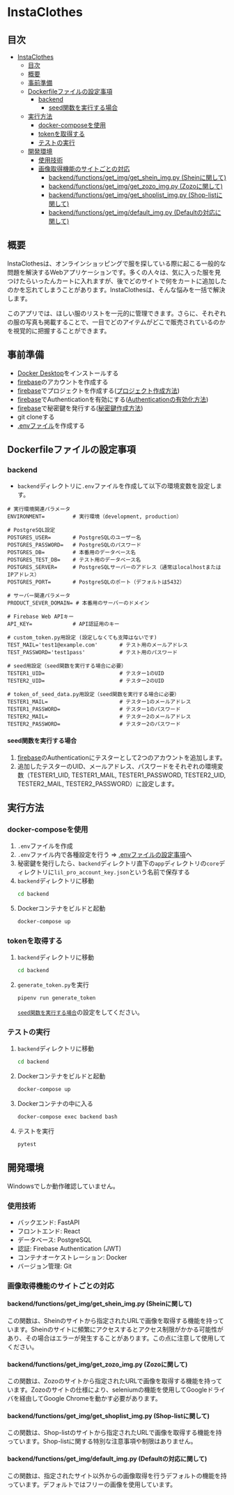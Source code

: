 # InstaClothes

## 目次
- [InstaClothes](#instaclothes)
  - [目次](#目次)
  - [概要](#概要)
  - [事前準備](#事前準備)
  - [Dockerfileファイルの設定事項](#Dockerfileファイルの設定事項)
    - [backend](#backend)
      - [seed関数を実行する場合](#seed関数を実行する場合)
  - [実行方法](#実行方法)
    - [docker-composeを使用](#docker-composeを使用)
    - [tokenを取得する](#tokenを取得する)
    - [テストの実行](#テストの実行)
  - [開発環境](#開発環境)
    - [使用技術](#使用技術)
    - [画像取得機能のサイトごとの対応](#画像取得機能のサイトごとの対応)
      - [backend/functions/get\_img/get\_shein\_img.py (Sheinに関して)](#backendfunctionsget_imgget_shein_imgpy-sheinに関して)
      - [backend/functions/get\_img/get\_zozo\_img.py (Zozoに関して)](#backendfunctionsget_imgget_zozo_imgpy-zozoに関して)
      - [backend/functions/get\_img/get\_shoplist\_img.py (Shop-listに関して)](#backendfunctionsget_imgget_shoplist_imgpy-shop-listに関して)
      - [backend/functions/get\_img/default\_img.py (Defaultの対応に関して)](#backendfunctionsget_imgdefault_imgpy-defaultの対応に関して)

## 概要
InstaClothesは、オンラインショッピングで服を探している際に起こる一般的な問題を解決するWebアプリケーションです。多くの人々は、気に入った服を見つけたらいったんカートに入れますが、後でどのサイトで何をカートに追加したのかを忘れてしまうことがあります。InstaClothesは、そんな悩みを一括で解決します。

このアプリでは、ほしい服のリストを一元的に管理できます。さらに、それぞれの服の写真も掲載することで、一目でどのアイテムがどこで販売されているのかを視覚的に把握することができます。

## 事前準備
- [Docker Desktop](https://www.docker.com/products/docker-desktop)をインストールする
- [firebase](https://firebase.google.com/)のアカウントを作成する
- [firebase](https://firebase.google.com/)でプロジェクトを作成する([プロジェクト作成方法](https://firebase.google.com/docs/projects/learn-more?hl=ja))
- [firebase](https://firebase.google.com/)でAuthenticationを有効にする([Authenticationの有効化方法](https://firebase.google.com/docs/auth/web/password-auth?hl=ja))
- [firebase](https://firebase.google.com/)で秘密鍵を発行する([秘密鍵作成方法](https://firebase.google.com/docs/admin/setup?hl=ja))
- git cloneする
- [.envファイル](#envファイルの設定事項)を作成する

## Dockerfileファイルの設定事項
### backend
- `backend`ディレクトリに`.env`ファイルを作成して以下の環境変数を設定します。
```
# 実行環境関連パラメータ
ENVIRONMENT=         # 実行環境（development, production）

# PostgreSQL設定
POSTGRES_USER=       # PostgreSQLのユーザー名
POSTGRES_PASSWORD=   # PostgreSQLのパスワード
POSTGRES_DB=         # 本番用のデータベース名
POSTGRES_TEST_DB=    # テスト用のデータベース名
POSTGRES_SERVER=     # PostgreSQLサーバーのアドレス（通常はlocalhostまたはIPアドレス）
POSTGRES_PORT=       # PostgreSQLのポート（デフォルトは5432）

# サーバー関連パラメータ
PRODUCT_SEVER_DOMAIN= # 本番用のサーバーのドメイン

# Firebase Web APIキー
API_KEY=             # API認証用のキー

# custom_token.py用設定 (設定しなくても支障はないです)
TEST_MAIL='test1@example.com'       # テスト用のメールアドレス
TEST_PASSWORD='test1pass'           # テスト用のパスワード

# seed用設定（seed関数を実行する場合に必要）
TESTER1_UID=                        # テスター1のUID
TESTER2_UID=                        # テスター2のUID

# token_of_seed_data.py用設定（seed関数を実行する場合に必要）
TESTER1_MAIL=                       # テスター1のメールアドレス
TESTER1_PASSWORD=                   # テスター1のパスワード
TESTER2_MAIL=                       # テスター2のメールアドレス
TESTER2_PASSWORD=                   # テスター2のパスワード
```
#### seed関数を実行する場合
1. [firebase](https://firebase.google.com/)のAuthenticationにテスターとして2つのアカウントを追加します。
2. 追加したテスターのUID、メールアドレス、パスワードをそれぞれの環境変数（TESTER1_UID, TESTER1_MAIL, TESTER1_PASSWORD, TESTER2_UID, TESTER2_MAIL, TESTER2_PASSWORD）に設定します。


## 実行方法
### docker-composeを使用
1. `.env`ファイルを作成
2. `.env`ファイル内で各種設定を行う
    ⇒ [.envファイルの設定事項](#envファイルの設定事項)へ
3. 秘密鍵を発行したら、`backend`ディレクトリ直下の`app`ディレクトリの`core`ディレクトリに`lil_pro_account_key.json`という名前で保存する
4. `backend`ディレクトリに移動
    ```bash
    cd backend
    ```
5. Dockerコンテナをビルドと起動
    ```bash
    docker-compose up
    ```

### tokenを取得する
1. `backend`ディレクトリに移動
    ```bash
    cd backend
    ```
1. `generate_token.py`を実行
    ```bash
    pipenv run generate_token
    ```
    [`seed関数を実行する場合`](#seed関数を実行する場合)の設定をしてください。

### テストの実行
1. `backend`ディレクトリに移動
    ```bash
    cd backend
    ```
2. Dockerコンテナをビルドと起動
    ```bash
    docker-compose up
    ```
3. Dockerコンテナの中に入る
    ```bash
    docker-compose exec backend bash
    ```
4. テストを実行
    ```bash
    pytest
    ```

## 開発環境
Windowsでしか動作確認していません。
### 使用技術
- バックエンド: FastAPI
- フロントエンド: React
- データベース: PostgreSQL
- 認証: Firebase Authentication (JWT)
- コンテナオーケストレーション: Docker
- バージョン管理: Git

### 画像取得機能のサイトごとの対応

#### backend/functions/get_img/get_shein_img.py (Sheinに関して)
この関数は、Sheinのサイトから指定されたURLで画像を取得する機能を持っています。Sheinのサイトに頻繁にアクセスするとアクセス制限がかかる可能性があり、その場合はエラーが発生することがあります。この点に注意して使用してください。

#### backend/functions/get_img/get_zozo_img.py (Zozoに関して)
この関数は、Zozoのサイトから指定されたURLで画像を取得する機能を持っています。Zozoのサイトの仕様により、seleniumの機能を使用してGoogleドライバを経由してGoogle Chromeを動かす必要があります。

#### backend/functions/get_img/get_shoplist_img.py (Shop-listに関して)
この関数は、Shop-listのサイトから指定されたURLで画像を取得する機能を持っています。Shop-listに関する特別な注意事項や制限はありません。

#### backend/functions/get_img/default_img.py (Defaultの対応に関して)
この関数は、指定されたサイト以外からの画像取得を行うデフォルトの機能を持っています。デフォルトではフリーの画像を使用しています。

